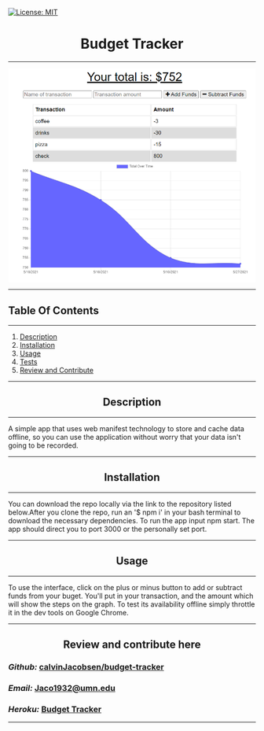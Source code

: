  [![License: MIT](https://img.shields.io/badge/License-MIT-yellow.svg)](https://opensource.org/licenses/MIT)


# <div align='center'> **Budget Tracker** </div>

--- 
<img align='center' src="assets/frontpage.png" width= 600px>


--- 

## **Table Of Contents** 

---

1. [Description](#description)
2. [Installation](#installation)
3. [Usage](#usage)
4. [Tests](#tests)
5. [Review and Contribute](#github)
--- 


## <div align ='center'> <a name="description"></a> **Description** </div> 

--- 

A simple app that uses web manifest technology to store and cache data offline, so you can use the application without worry that your data isn't going to be recorded.

--- 
 
## <div align ='center'> <a name="installation"></a> **Installation** </div>
--- 
 
You can download the repo locally via the link to the repository listed below.After you clone the repo, run an '$ npm i' in your bash terminal to download the necessary dependencies.  To run the app input npm start.  The app should direct you to port 3000 or the personally set port.

--- 

## <div align ='center'> <a name="usage"></a> **Usage** </div>

--- 

To use the interface, click on the plus or minus button to add or subtract funds from your buget. You'll put in your transaction, and the amount which will show the steps on the graph.  To test its availability offline simply throttle it in the dev tools on Google Chrome.

--- 

## <div align ='center'> **Review and contribute here**</div>

### _Github:_ [calvinJacobsen/budget-tracker](https://github.com/CalvinJacobsen/Budgeteer)



### _Email:_ Jaco1932@umn.edu

### _Heroku:_ [Budget Tracker](https://bugeteer.herokuapp.com/)

--- 